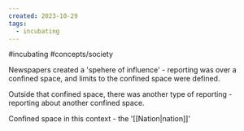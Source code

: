 ```yaml
---
created: 2023-10-29
tags:
  - incubating
---
```

#incubating #concepts/society 

Newspapers created a 'spehere of influence' - reporting was over a confined space, and limits to the confined space were defined.

Outside that confined space, there was another type of reporting - reporting about another confined space. 

Confined space in this context - the '[[Nation|nation]]'
